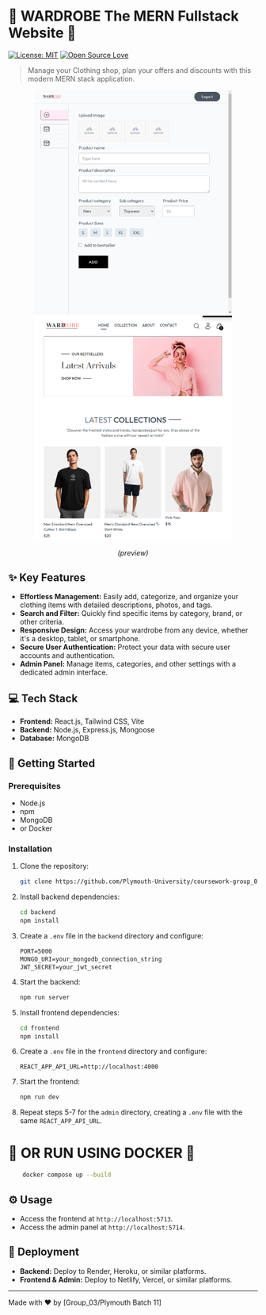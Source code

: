 # 👗 WARDROBE The MERN Fullstack Website 👗

[![License: MIT](https://img.shields.io/badge/License-MIT-yellow.svg)](https://opensource.org/licenses/MIT)
[![Open Source Love](https://badges.frapsoft.com/os/v1/open-source.svg?v=103)](https://opensource.org/)


> Manage your Clothing shop, plan your offers and discounts with this modern MERN stack application.

<p align="center">
  <img src="/admin.png" alt="Screenshot of the main interface" width="400">
  <img src="/frontend.png" alt="Screenshot of the admin panel" width="400">
</p>
<p align="center"><em>(preview)</em></p>

## ✨ Key Features

*   **Effortless Management:** Easily add, categorize, and organize your clothing items with detailed descriptions, photos, and tags.
*   **Search and Filter:** Quickly find specific items by category, brand, or other criteria.
*   **Responsive Design:** Access your wardrobe from any device, whether it's a desktop, tablet, or smartphone.
*   **Secure User Authentication:** Protect your data with secure user accounts and authentication.
*   **Admin Panel:** Manage items, categories, and other settings with a dedicated admin interface.

## 💻 Tech Stack

*   **Frontend:** React.js, Tailwind CSS, Vite
*   **Backend:** Node.js, Express.js, Mongoose
*   **Database:** MongoDB

## 🚀 Getting Started

### Prerequisites

*   Node.js 
*   npm 
*   MongoDB
*   or Docker 

### Installation

1.  Clone the repository:

    ```bash
    git clone https://github.com/Plymouth-University/coursework-group_03.git
    ```

2.  Install backend dependencies:

    ```bash
    cd backend
    npm install
    ```

3.  Create a `.env` file in the `backend` directory and configure:

    ```
    PORT=5000
    MONGO_URI=your_mongodb_connection_string
    JWT_SECRET=your_jwt_secret
    ```

4.  Start the backend:

    ```bash
    npm run server
    ```

5.  Install frontend dependencies:

    ```bash
    cd frontend
    npm install
    ```

6.  Create a `.env` file in the `frontend` directory and configure:

    ```
    REACT_APP_API_URL=http://localhost:4000
    ```

7.  Start the frontend:

    ```bash
    npm run dev 
    ```

8.  Repeat steps 5-7 for the `admin` directory, creating a `.env` file with the same `REACT_APP_API_URL`.

# 🐬 OR RUN USING DOCKER 🐬

```bash
    docker compose up --build 
```

## ⚙️ Usage

*   Access the frontend at `http://localhost:5713`.
*   Access the admin panel at `http://localhost:5714`.

## 🚀 Deployment

*   **Backend:** Deploy to Render, Heroku, or similar platforms.
*   **Frontend & Admin:** Deploy to Netlify, Vercel, or similar platforms.


---

Made with ❤️ by [Group_03/Plymouth Batch 11]
